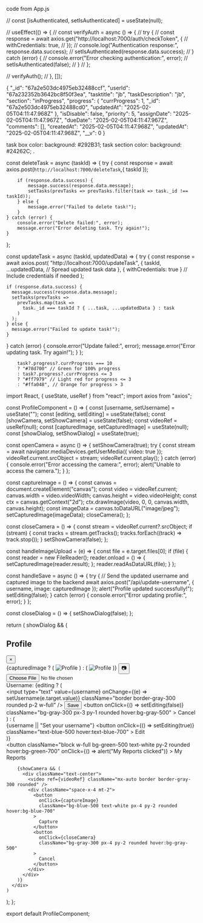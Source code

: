   code from App.js
  
  // const [isAuthenticated, setIsAuthenticated] = useState(null); 

  // useEffect(() => {
  //   const verifyAuth = async () => {
  //     try {
  //       const response = await axios.get("http://localhost:7000/auth/checkToken", {
  //         withCredentials: true, 
  //       });
  //       console.log("Authentication response:", response.data.success);
  //       setIsAuthenticated(response.data.success);
  //     } catch (error) {
  //       console.error("Error checking authentication:", error);
  //       setIsAuthenticated(false);
  //     }
  //   };
  
  //   verifyAuth();
  // }, []);


  {
    "_id": "67a2e503dc4975eb32488ccf",
    "userId": "67a232352b3642bc8f50f3ea",
    "tasktitle": "jb",
    "taskDescription": "jb",
    "section": "inProgress",
    "progress": {
        "currProgress": 1,
        "_id": "67a2e503dc4975eb32488cd0",
        "updatedAt": "2025-02-05T04:11:47.968Z"
    },
    "isDisable": false,
    "priority": 5,
    "assignDate": "2025-02-05T04:11:47.967Z",
    "dueDate": "2025-02-05T04:11:47.967Z",
    "comments": [],
    "createdAt": "2025-02-05T04:11:47.968Z",
    "updatedAt": "2025-02-05T04:11:47.968Z",
    "__v": 0
}

task box color: background: #292B31;
task section color: background: #24262C;
.


const deleteTask = async (taskId) => {
    try {
        const response = await axios.post(`http://localhost:7000/deleteTask`,{ taskId });
        
        if (response.data.success) {
            message.success(response.data.message);
            setTasks(prevTasks => prevTasks.filter(task => task._id !== taskId)); 
        } else {
            message.error("Failed to delete task!");
        }
    } catch (error) {
        console.error("Delete failed:", error);
        message.error("Error deleting task. Try again!");
    }
};

const updateTask = async (taskId, updatedData) => {
  try {
    const response = await axios.post(
      "http://localhost:7000/updateTask",
      {
        taskId,
        ...updatedData, // Spread updated task data
      },
      { withCredentials: true } // Include credentials if needed
    );

    if (response.data.success) {
      message.success(response.data.message);
      setTasks(prevTasks =>
        prevTasks.map(task =>
          task._id === taskId ? { ...task, ...updatedData } : task
        )
      );
    } else {
      message.error("Failed to update task!");
    }
  } catch (error) {
    console.error("Update failed:", error);
    message.error("Error updating task. Try again!");
  }
};

        task?.progress?.currProgress === 10
        ? "#78d700" // Green for 100% progress
        : task?.progress?.currProgress <= 3
        ? "#ff7979" // Light red for progress <= 3
        : "#ffa048", // Orange for progress > 3




<!-- <Droppable droppableId="sections" type="section" direction="horizontal">
            {(provided) => (
              <div
                ref={provided.innerRef}
                {...provided.droppableProps}
                className="h-[84%] overflow-x-auto flex items-center gap-3 flex-nowrap w-full p-5">
                {userData.sections.map((elem, index) => (
                  <Draggable key={elem} draggableId={elem} index={index}>
                    {(provided) => (
                      <div
                        ref={provided.innerRef}
                        {...provided.draggableProps}
                        {...provided.dragHandleProps}>
                        <TaskSection sectionName={elem} mode={mode} reTrigger={setReTrigger} />
                      </div>
                    )}
                  </Draggable>
                ))}
                {provided.placeholder}
              </div>
            )}
          </Droppable> -->

<!-- import React, { useState, useRef } from "react";
import axios from "axios";

const ProfileComponent = () => {
  const [username, setUsername] = useState("");
  const [editing, setEditing] = useState(false);
  const [showCamera, setShowCamera] = useState(false);
  const videoRef = useRef(null);
  const [capturedImage, setCapturedImage] = useState(null);

  const openCamera = async () => {
    setShowCamera(true);
    try {
      const stream = await navigator.mediaDevices.getUserMedia({ video: true });
      videoRef.current.srcObject = stream;
      videoRef.current.play();
    } catch (error) {
      console.error("Error accessing the camera:", error);
      alert("Unable to access the camera.");
    }
  };

  const captureImage = () => {
    const canvas = document.createElement("canvas");
    const video = videoRef.current;
    canvas.width = video.videoWidth;
    canvas.height = video.videoHeight;
    const ctx = canvas.getContext("2d");
    ctx.drawImage(video, 0, 0, canvas.width, canvas.height);
    const imageData = canvas.toDataURL("image/jpeg");
    setCapturedImage(imageData);
    closeCamera();
  };

  const closeCamera = () => {
    const stream = videoRef.current?.srcObject;
    if (stream) {
      const tracks = stream.getTracks();
      tracks.forEach((track) => track.stop());
    }
    setShowCamera(false);
  };

  const handleSave = async () => {
    try {
      // Send the updated username and captured image to the backend
      await axios.post("/api/update-username", { username, image: capturedImage });
      alert("Profile updated successfully!");
      setEditing(false);
    } catch (error) {
      console.error("Error updating profile:", error);
    }
  };

  return (
    <div className="p-6 max-w-md mx-auto bg-white rounded-xl shadow-md space-y-4">
      <div className="flex justify-between items-center">
        <h2 className="text-xl font-bold">Profile</h2>
        <button
          className="text-red-500 hover:text-red-700"
          onClick={() => alert("Close button clicked")}
        >
          &times;
        </button>
      </div>
      <div className="text-center">
        <div className="relative inline-block">
          {capturedImage ? (
            <img
              src={capturedImage}
              alt="Profile"
              className="w-20 h-20 rounded-full mx-auto"
            />
          ) : (
            <img
              src="/default-avatar.png"
              alt="Profile"
              className="w-20 h-20 rounded-full mx-auto"
            />
          )}
          <button
            className="absolute bottom-0 right-0 bg-gray-800 text-white p-1 rounded-full"
            onClick={openCamera}
          >
            📷
          </button>
        </div>
      </div>
      <div>
        <label className="block text-gray-700">Username:</label>
        {editing ? (
          <div className="flex items-center space-x-2">
            <input
              type="text"
              value={username}
              onChange={(e) => setUsername(e.target.value)}
              className="border border-gray-300 rounded p-2 w-full"
            />
            <button
              onClick={handleSave}
              className="bg-blue-500 text-white px-3 py-1 rounded hover:bg-blue-700"
            >
              Save
            </button>
            <button
              onClick={() => setEditing(false)}
              className="bg-gray-300 px-3 py-1 rounded hover:bg-gray-500"
            >
              Cancel
            </button>
          </div>
        ) : (
          <div className="flex items-center justify-between">
            <span>{username || "Set your username"}</span>
            <button
              onClick={() => setEditing(true)}
              className="text-blue-500 hover:text-blue-700"
            >
              Edit
            </button>
          </div>
        )}
      </div>
      <button
        className="block w-full bg-green-500 text-white py-2 rounded hover:bg-green-700"
        onClick={() => alert("My Reports clicked")}
      >
        My Reports
      </button>

      {showCamera && (
        <div className="text-center">
          <video ref={videoRef} className="mx-auto border border-gray-300 rounded" />
          <div className="space-x-4 mt-2">
            <button
              onClick={captureImage}
              className="bg-blue-500 text-white px-4 py-2 rounded hover:bg-blue-700"
            >
              Capture
            </button>
            <button
              onClick={closeCamera}
              className="bg-gray-300 px-4 py-2 rounded hover:bg-gray-500"
            >
              Cancel
            </button>
          </div>
        </div>
      )}
    </div>
  );
};

export default ProfileComponent; -->


import React, { useState, useRef } from "react";
import axios from "axios";

const ProfileComponent = () => {
  const [username, setUsername] = useState("");
  const [editing, setEditing] = useState(false);
  const [showCamera, setShowCamera] = useState(false);
  const videoRef = useRef(null);
  const [capturedImage, setCapturedImage] = useState(null);
  const [showDialog, setShowDialog] = useState(true);

  const openCamera = async () => {
    setShowCamera(true);
    try {
      const stream = await navigator.mediaDevices.getUserMedia({ video: true });
      videoRef.current.srcObject = stream;
      videoRef.current.play();
    } catch (error) {
      console.error("Error accessing the camera:", error);
      alert("Unable to access the camera.");
    }
  };

  const captureImage = () => {
    const canvas = document.createElement("canvas");
    const video = videoRef.current;
    canvas.width = video.videoWidth;
    canvas.height = video.videoHeight;
    const ctx = canvas.getContext("2d");
    ctx.drawImage(video, 0, 0, canvas.width, canvas.height);
    const imageData = canvas.toDataURL("image/jpeg");
    setCapturedImage(imageData);
    closeCamera();
  };

  const closeCamera = () => {
    const stream = videoRef.current?.srcObject;
    if (stream) {
      const tracks = stream.getTracks();
      tracks.forEach((track) => track.stop());
    }
    setShowCamera(false);
  };

  const handleImageUpload = (e) => {
    const file = e.target.files[0];
    if (file) {
      const reader = new FileReader();
      reader.onload = () => {
        setCapturedImage(reader.result);
      };
      reader.readAsDataURL(file);
    }
  };

  const handleSave = async () => {
    try {
      // Send the updated username and captured image to the backend
      await axios.post("/api/update-username", { username, image: capturedImage });
      alert("Profile updated successfully!");
      setEditing(false);
    } catch (error) {
      console.error("Error updating profile:", error);
    }
  };

  const closeDialog = () => {
    setShowDialog(false);
  };

  return (
    showDialog && (
      <div className="p-6 max-w-md mx-auto bg-white rounded-xl shadow-md space-y-4">
        <div className="flex justify-between items-center">
          <h2 className="text-xl font-bold">Profile</h2>
          <button
            className="text-red-500 hover:text-red-700"
            onClick={closeDialog}
          >
            &times;
          </button>
        </div>
        <div className="text-center">
          <div className="relative inline-block">
            {capturedImage ? (
              <img
                src={capturedImage}
                alt="Profile"
                className="w-20 h-20 rounded-full mx-auto"
              />
            ) : (
              <img
                src="/default-avatar.png"
                alt="Profile"
                className="w-20 h-20 rounded-full mx-auto"
              />
            )}
            <button
              className="absolute bottom-0 right-0 bg-gray-800 text-white p-1 rounded-full"
              onClick={openCamera}
            >
              📷
            </button>
          </div>
          <input
            type="file"
            accept="image/*"
            onChange={handleImageUpload}
            className="mt-2 block w-full text-sm text-gray-500 file:mr-4 file:py-2 file:px-4 file:rounded file:border-0 file:text-sm file:font-semibold file:bg-blue-50 file:text-blue-700 hover:file:bg-blue-100"
          />
        </div>
        <div>
          <label className="block text-gray-700">Username:</label>
          {editing ? (
            <div className="flex items-center space-x-2">
              <input
                type="text"
                value={username}
                onChange={(e) => setUsername(e.target.value)}
                className="border border-gray-300 rounded p-2 w-full"
              />
              <button
                onClick={handleSave}
                className="bg-blue-500 text-white px-3 py-1 rounded hover:bg-blue-700"
              >
                Save
              </button>
              <button
                onClick={() => setEditing(false)}
                className="bg-gray-300 px-3 py-1 rounded hover:bg-gray-500"
              >
                Cancel
              </button>
            </div>
          ) : (
            <div className="flex items-center justify-between">
              <span>{username || "Set your username"}</span>
              <button
                onClick={() => setEditing(true)}
                className="text-blue-500 hover:text-blue-700"
              >
                Edit
              </button>
            </div>
          )}
        </div>
        <button
          className="block w-full bg-green-500 text-white py-2 rounded hover:bg-green-700"
          onClick={() => alert("My Reports clicked")}
        >
          My Reports
        </button>

        {showCamera && (
          <div className="text-center">
            <video ref={videoRef} className="mx-auto border border-gray-300 rounded" />
            <div className="space-x-4 mt-2">
              <button
                onClick={captureImage}
                className="bg-blue-500 text-white px-4 py-2 rounded hover:bg-blue-700"
              >
                Capture
              </button>
              <button
                onClick={closeCamera}
                className="bg-gray-300 px-4 py-2 rounded hover:bg-gray-500"
              >
                Cancel
              </button>
            </div>
          </div>
        )}
      </div>
    )
  );
};

export default ProfileComponent;
